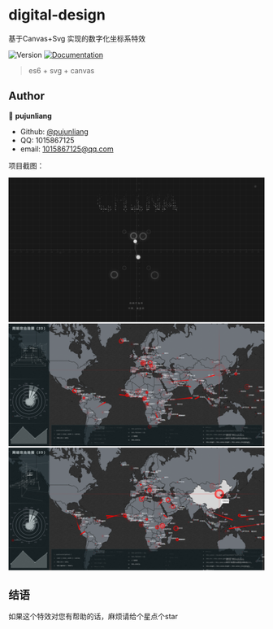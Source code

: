 # digital-design
基于Canvas+Svg 实现的数字化坐标系特效
<p>
  <img alt="Version" src="https://img.shields.io/badge/version-1.0.0-blue.svg?cacheSeconds=2592000" />
  <a href="https://github.com/pujunliang/ux-admin-vue3/master/README.md">
    <img alt="Documentation" src="https://img.shields.io/badge/documentation-yes-brightgreen.svg" target="_blank" />
  </a>
</p>

> es6 + svg + canvas 

## Author

👤 **pujunliang**

-   Github: [@pujunliang](https://github.com/pujunliang)
-   QQ: 1015867125
-   email: 1015867125@qq.com


项目截图：

![enter description here](https://github.com/pujunliang/digital-design/blob/main/img_readme/示例截屏1.png)
![enter description here](https://github.com/pujunliang/digital-design/blob/main/img_readme/示例截屏2.png)
![enter description here](https://github.com/pujunliang/digital-design/blob/main/img_readme/示例截屏3.png)

## 结语

如果这个特效对您有帮助的话，麻烦请给个星点个star